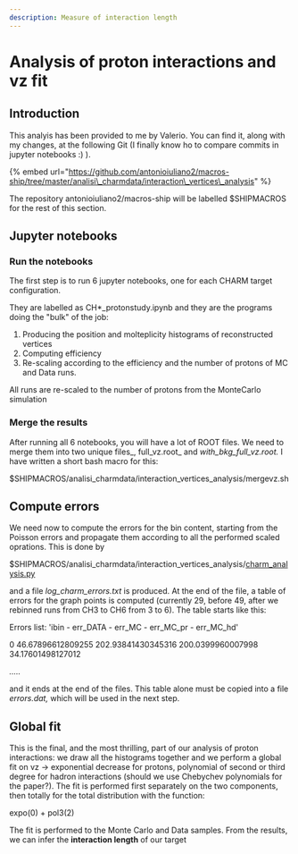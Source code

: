 ```yaml
---
description: Measure of interaction length
---
```


# Analysis of proton interactions and vz fit

## Introduction

This analyis has been provided to me by Valerio. You can find it, along with my changes, at the following Git \(I finally know ho to compare commits in jupyter notebooks :\) \).

{% embed url="https://github.com/antonioiuliano2/macros-ship/tree/master/analisi\_charmdata/interaction\_vertices\_analysis" %}

The repository antonioiuliano2/macros-ship will be labelled $SHIPMACROS for the rest of this section.

## Jupyter notebooks

### Run the notebooks

The first step is to run 6 jupyter notebooks, one for each CHARM target configuration. 

They are labelled as CH\*\_protonstudy.ipynb and they are the programs doing the "bulk" of the job:

1. Producing the position and molteplicity histograms of reconstructed vertices
2. Computing efficiency
3. Re-scaling according to the efficiency and the number of protons of MC and Data runs.

All runs are re-scaled to the number of protons from the MonteCarlo simulation

### Merge the results

After running all 6 notebooks, you will have a lot of ROOT files. We need to merge them into two unique files_, full\_vz.root_ and _with\_bkg\_full\_vz.root._ I have written a short bash macro for this:

$SHIPMACROS/analisi\_charmdata/interaction\_vertices\_analysis/mergevz.sh

## Compute errors

We need now to compute the errors for the bin content, starting from the Poisson errors and propagate them according to all the performed scaled oprations. This is done by

$SHIPMACROS/analisi\_charmdata/interaction\_vertices\_analysis/[charm\_analysis.py](https://github.com/antonioiuliano2/macros-ship/blob/master/analisi_charmdata/interaction_vertices_analysis/charm_analysis.py)

and a file _log\_charm\_errors.txt_ is produced. At the end of the file, a table of errors for the graph points is computed \(currently 29, before 49, after we rebinned runs from CH3 to CH6 from 3 to 6\). The table starts like this:

Errors list: 'ibin - err\_DATA - err\_MC - err\_MC\_pr - err\_MC\_hd' 

0 46.67896612809255 202.93841430345316 200.0399960007998 34.17601498127012

_....._

and it ends at the end of the files. This table alone must be copied into a file _errors.dat,_ which will be used in the next step.

## Global fit

This is the final, and the most thrilling, part of our analysis of proton interactions: we draw all the histograms together and we perform a global fit on vz -&gt; exponential decrease for protons, polynomial of second or third degree for hadron interactions \(should we use Chebychev polynomials for the paper?\). The fit is performed first separately on the two components, then totally for the total distribution with the function:

expo\(0\) + pol3\(2\)

The fit is performed to the Monte Carlo and Data samples. From the results, we can infer the **interaction length** of our target

